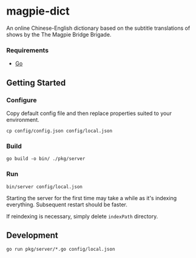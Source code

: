 # magpie-dict
An online Chinese-English dictionary based on the subtitle translations of shows by the The Magpie Bridge Brigade.

### Requirements
- [Go](https://golang.org/)

## Getting Started
### Configure
Copy default config file and then replace properties suited to your environment.
```
cp config/config.json config/local.json
```

### Build
```
go build -o bin/ ./pkg/server
```

### Run
```
bin/server config/local.json
```

Starting the server for the first time may take a while as it's indexing everything. Subsequent restart should be faster.

If reindexing is necessary, simply delete `indexPath` directory.

## Development
```
go run pkg/server/*.go config/local.json
```